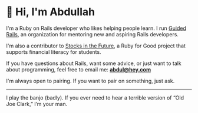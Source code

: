 # 👋 Hi, I'm Abdullah

I'm a Ruby on Rails developer who likes helping people learn. I run [Guided Rails](https://guidedrails.com), an organization for mentoring new and aspiring Rails developers.

I'm also a contributor to [Stocks in the Future](https://github.com/rubyforgood/stocks-in-the-future), a Ruby for Good project that supports financial literacy for students.

If you have questions about Rails, want some advice, or just want to talk about programming, feel free to email me: **abdul@hey.com**

I'm always open to pairing. If you want to pair on something, just ask.

---

I play the banjo (badly). If you ever need to hear a terrible version of “Old Joe Clark,” I’m your man.
